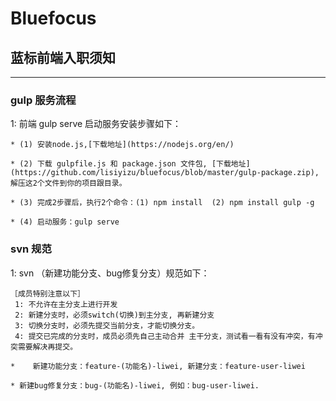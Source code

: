 Bluefocus
==============

## 蓝标前端入职须知 ##
--------------

### gulp 服务流程
1: 前端 gulp serve 启动服务安装步骤如下：
```
* (1) 安装node.js,[下载地址](https://nodejs.org/en/)
```
```
* (2) 下载 gulpfile.js 和 package.json 文件包, [下载地址](https://github.com/lisiyizu/bluefocus/blob/master/gulp-package.zip),解压这2个文件到你的项目跟目录。
```
```
* (3) 完成2步骤后，执行2个命令：(1) npm install  (2) npm install gulp -g
```
```
* (4) 启动服务：gulp serve
```



### svn 规范 
1: svn （新建功能分支、bug修复分支）规范如下：
```
［成员特别注意以下］
 1: 不允许在主分支上进行开发
 2: 新建分支时，必须switch(切换)到主分支, 再新建分支
 3: 切换分支时，必须先提交当前分支，才能切换分支。
 4: 提交已完成的分支时，成员必须先自己主动合并 主干分支，测试看一看有没有冲突，有冲突需要解决再提交。
```
```
*    新建功能分支：feature-(功能名)-liwei, 新建分支：feature-user-liwei
```
```
* 新建bug修复分支：bug-(功能名)-liwei, 例如：bug-user-liwei.
```
